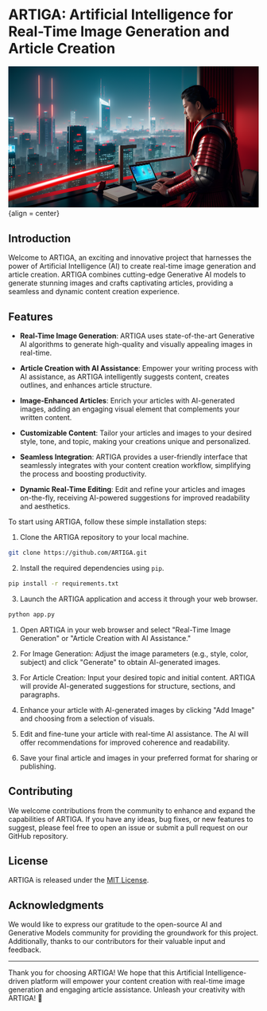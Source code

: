 <!-- # Welcome to the GenAI based Content creation tool, _"A.R.T.I.G.A"_

This project uses LLama llm and Langchain to generate content and scrapes an image related to the prompt passed.The tool is deployed and tested on a CPU based machine.

## Getting started

To get started with this project, you can follow these steps:

1. Clone the repository.
2. Install the dependencies.

    ```bash
    bash setup.sh
    ```

3. Activate the environment.

    ```bash
        conda activate venv
    ```

4. Run the 'app.py' script to train the model. With the alpha & l1_ratio.

    ```bash
        python app.py 0.3 0.7
    ```

## Commands

* `mkdocs new [dir-name]` - Create a new project.
* `mkdocs serve` - Start the live-reloading docs server.
* `mkdocs build` - Build the documentation site.
* `mkdocs -h` - Print help message and exit.

## Project layout -->

<!-- ------------------------------------------------------------------------------------------------------- -->

# ARTIGA: Artificial Intelligence for Real-Time Image Generation and Article Creation

![ARTIGA Logo](./img/index3.png){align = center}

## Introduction

Welcome to ARTIGA, an exciting and innovative project that harnesses the power of Artificial Intelligence (AI) to create real-time image generation and article creation. ARTIGA combines cutting-edge Generative AI models to generate stunning images and crafts captivating articles, providing a seamless and dynamic content creation experience.

## Features

- **Real-Time Image Generation**: ARTIGA uses state-of-the-art Generative AI algorithms to generate high-quality and visually appealing images in real-time.

- **Article Creation with AI Assistance**: Empower your writing process with AI assistance, as ARTIGA intelligently suggests content, creates outlines, and enhances article structure.

- **Image-Enhanced Articles**: Enrich your articles with AI-generated images, adding an engaging visual element that complements your written content.

- **Customizable Content**: Tailor your articles and images to your desired style, tone, and topic, making your creations unique and personalized.

- **Seamless Integration**: ARTIGA provides a user-friendly interface that seamlessly integrates with your content creation workflow, simplifying the process and boosting productivity.

- **Dynamic Real-Time Editing**: Edit and refine your articles and images on-the-fly, receiving AI-powered suggestions for improved readability and aesthetics.

<!-- ## Installation -->

To start using ARTIGA, follow these simple installation steps:

1. Clone the ARTIGA repository to your local machine.

```bash
git clone https://github.com/ARTIGA.git
```

2. Install the required dependencies using `pip`.

```bash
pip install -r requirements.txt
```

3. Launch the ARTIGA application and access it through your web browser.

```bash
python app.py
```

<!-- ## How to Use ARTIGA -->

1. Open ARTIGA in your web browser and select "Real-Time Image Generation" or "Article Creation with AI Assistance."

2. For Image Generation: Adjust the image parameters (e.g., style, color, subject) and click "Generate" to obtain AI-generated images.

3. For Article Creation: Input your desired topic and initial content. ARTIGA will provide AI-generated suggestions for structure, sections, and paragraphs.

4. Enhance your article with AI-generated images by clicking "Add Image" and choosing from a selection of visuals.

5. Edit and fine-tune your article with real-time AI assistance. The AI will offer recommendations for improved coherence and readability.

6. Save your final article and images in your preferred format for sharing or publishing.

## Contributing

We welcome contributions from the community to enhance and expand the capabilities of ARTIGA. If you have any ideas, bug fixes, or new features to suggest, please feel free to open an issue or submit a pull request on our GitHub repository.

## License

ARTIGA is released under the [MIT License](LICENSE).

## Acknowledgments

We would like to express our gratitude to the open-source AI and Generative Models community for providing the groundwork for this project. Additionally, thanks to our contributors for their valuable input and feedback.

---

Thank you for choosing ARTIGA! We hope that this Artificial Intelligence-driven platform will empower your content creation with real-time image generation and engaging article assistance. Unleash your creativity with ARTIGA! 🚀